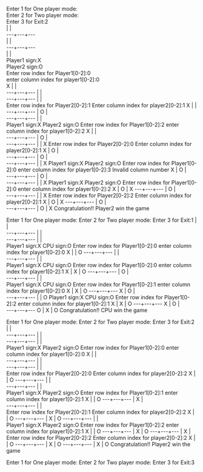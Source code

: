 
Enter 1 for One player mode:  
Enter 2 for Two player mode:  
Enter 3 for Exit:2  
   |   |        
---+---+---  
   |   |      
---+---+---  
   |   |      
Player1 sign:X  
Player2 sign:O  
Enter row index for Player1[0-2]:0  
enter column index for player1[0-2]:0  
 X |   |  
---+---+---
   |   |  
---+---+---
   |   |  
Enter row index for Player2[0-2]:1
Enter column index for player2[0-2]:1
 X |   |  
---+---+---
   | O |  
---+---+---
   |   |  
Player1 sign:X
Player2 sign:O
Enter row index for Player1[0-2]:2
enter column index for player1[0-2]:2
 X |   |  
---+---+---
   | O |  
---+---+---
   |   | X
Enter row index for Player2[0-2]:0
Enter column index for player2[0-2]:1
 X | O |  
---+---+---
   | O |  
---+---+---
   |   | X
Player1 sign:X
Player2 sign:O
Enter row index for Player1[0-2]:0
enter column index for player1[0-2]:3
Invalid column number
 X | O |  
---+---+---
   | O |  
---+---+---
   |   | X
Player1 sign:X
Player2 sign:O
Enter row index for Player1[0-2]:0
enter column index for player1[0-2]:2
 X | O | X
---+---+---
   | O |  
---+---+---
   |   | X
Enter row index for Player2[0-2]:2
Enter column index for player2[0-2]:1
 X | O | X
---+---+---
   | O |  
---+---+---
   | O | X
Congratulation!! Player2 win the game

Enter 1 for One player mode:
Enter 2 for Two player mode:
Enter 3 for Exit:1
   |   |  
---+---+---
   |   |  
---+---+---
   |   |  
Player1 sign:X
CPU sign:O
Enter row index for Player1[0-2]:0
enter column index for player1[0-2]:0
 X |   | O
---+---+---
   |   |  
---+---+---
   |   |  
Player1 sign:X
CPU sign:O
Enter row index for Player1[0-2]:0
enter column index for player1[0-2]:1
 X | X | O
---+---+---
   | O |  
---+---+---
   |   |  
Player1 sign:X
CPU sign:O
Enter row index for Player1[0-2]:1
enter column index for player1[0-2]:0
 X | X | O
---+---+---
 X | O |  
---+---+---
   |   | O
Player1 sign:X
CPU sign:O
Enter row index for Player1[0-2]:2
enter column index for player1[0-2]:1
 X | X | O
---+---+---
 X | O |  
---+---+---
 O | X | O
Congratulation!! CPU win the game

Enter 1 for One player mode:
Enter 2 for Two player mode:
Enter 3 for Exit:2
   |   |  
---+---+---
   |   |  
---+---+---
   |   |  
Player1 sign:X
Player2 sign:O
Enter row index for Player1[0-2]:0
enter column index for player1[0-2]:0
 X |   |  
---+---+---
   |   |  
---+---+---
   |   |  
Enter row index for Player2[0-2]:0
Enter column index for player2[0-2]:2
 X |   | O
---+---+---
   |   |  
---+---+---
   |   |  
Player1 sign:X
Player2 sign:O
Enter row index for Player1[0-2]:1
enter column index for player1[0-2]:1
 X |   | O
---+---+---
   | X |  
---+---+---
   |   |  
Enter row index for Player2[0-2]:1
Enter column index for player2[0-2]:2
 X |   | O
---+---+---
   | X | O
---+---+---
   |   |  
Player1 sign:X
Player2 sign:O
Enter row index for Player1[0-2]:2
enter column index for player1[0-2]:1
 X |   | O
---+---+---
   | X | O
---+---+---
   | X |  
Enter row index for Player2[0-2]:2
Enter column index for player2[0-2]:2
 X |   | O
---+---+---
   | X | O
---+---+---
   | X | O
Congratulation!! Player2 win the game

Enter 1 for One player mode:
Enter 2 for Two player mode:
Enter 3 for Exit:3